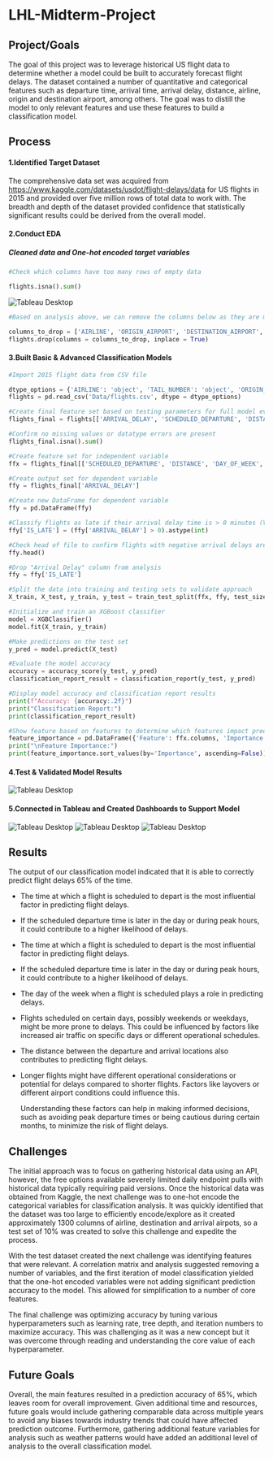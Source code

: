 # LHL-Midterm-Project


## Project/Goals
The goal of this project was to leverage historical US flight data to determine whether a model could be built to accurately forecast flight delays. The dataset contained a number of quantitative and categorical features such as departure time, arrival time, arrival delay, distance, airline, origin and destination airport, among others. The goal was to distill the model to only relevant features and use these features to build a classification model. 

## Process

#### 1.Identified Target Dataset
The comprehensive data set was acquired from https://www.kaggle.com/datasets/usdot/flight-delays/data for US flights in 2015 and provided over five million rows of total data to work with. The breadth and depth of the dataset provided confidence that statistically significant results could be derived from the overall model. 
#### 2.Conduct EDA
##### Cleaned data and One-hot encoded target variables
``` python
#Check which columns have too many rows of empty data

flights.isna().sum()
```
<img src="images/EDA.png" alt="Tableau Desktop">

``` python
#Based on analysis above, we can remove the columns below as they are mostly blank and will delete the entire dataset of we clean all columns without data. Also removing columns such as "Airline", "Origin Airport", "Destination Airport", and "Tail Number" such those aren't numerical and cannot be part of EDA

columns_to_drop = ['AIRLINE', 'ORIGIN_AIRPORT', 'DESTINATION_AIRPORT', 'TAIL_NUMBER', 'CANCELLATION_REASON', 'AIR_SYSTEM_DELAY', 'SECURITY_DELAY', 'AIRLINE_DELAY', 'LATE_AIRCRAFT_DELAY', 'WEATHER_DELAY', 'DEPARTURE_TIME']
flights.drop(columns = columns_to_drop, inplace = True)
```


#### 3.Built Basic & Advanced Classification Models
```python
#Import 2015 flight data from CSV file

dtype_options = {'AIRLINE': 'object', 'TAIL_NUMBER': 'object', 'ORIGIN_AIRPORT': 'object', 'DESTINATION_AIRPORT': 'object'}
flights = pd.read_csv('Data/flights.csv', dtype = dtype_options)

#Create final feature set based on testing parameters for full model evaluation
flights_final = flights[['ARRIVAL_DELAY', 'SCHEDULED_DEPARTURE', 'DISTANCE', 'DAY_OF_WEEK', 'MONTH']]

#Confirm no missing values or datatype errors are present
flights_final.isna().sum()

#Create feature set for independent variable
ffx = flights_final[['SCHEDULED_DEPARTURE', 'DISTANCE', 'DAY_OF_WEEK', 'MONTH']]

#Create output set for dependent variable
ffy = flights_final['ARRIVAL_DELAY']

#Create new DataFrame for dependent variable
ffy = pd.DataFrame(ffy)

#Classify flights as late if their arrival delay time is > 0 minutes (Value = 1) otherwise if on-time or early (Value = 0)
ffy['IS_LATE'] = (ffy['ARRIVAL_DELAY'] > 0).astype(int)

#Check head of file to confirm flights with negative arrival delays are classified as 0 and flights with positive values are classified as 1
ffy.head()

#Drop "Arrival Delay" column from analysis
ffy = ffy['IS_LATE']

#Split the data into training and testing sets to validate approach
X_train, X_test, y_train, y_test = train_test_split(ffx, ffy, test_size=0.2, random_state=42)

#Initialize and train an XGBoost classifier
model = XGBClassifier()
model.fit(X_train, y_train)

#Make predictions on the test set
y_pred = model.predict(X_test)

#Evaluate the model accuracy
accuracy = accuracy_score(y_test, y_pred)
classification_report_result = classification_report(y_test, y_pred)

#Display model accuracy and classification report results
print(f"Accuracy: {accuracy:.2f}")
print("Classification Report:")
print(classification_report_result)

#Show feature based on features to determine which features impact prediction results
feature_importance = pd.DataFrame({'Feature': ffx.columns, 'Importance': model.feature_importances_})
print("\nFeature Importance:")
print(feature_importance.sort_values(by='Importance', ascending=False))
```


#### 4.Test & Validated Model Results
<img src="images/Classification Report.png" alt="Tableau Desktop">


#### 5.Connected in Tableau and Created Dashboards to Support Model 

<img src="images/Connecting2 Data.png" alt="Tableau Desktop">

<img src="images/Dashboard 1.png" alt="Tableau Desktop">

<img src="images/Dashboard 2.png" alt="Tableau Desktop">


## Results
The output of our classification model indicated that it is able to correctly predict flight delays 65% of the time.
- The time at which a flight is scheduled to depart is the most influential factor in predicting flight delays.
- If the scheduled departure time is later in the day or during peak hours, it could contribute to a higher likelihood of delays.
- The time at which a flight is scheduled to depart is the most influential factor in predicting flight delays.
- If the scheduled departure time is later in the day or during peak hours, it could contribute to a higher likelihood of delays.
- The day of the week when a flight is scheduled plays a role in predicting delays.
- Flights scheduled on certain days, possibly weekends or weekdays, might be more prone to delays. This could be influenced by factors like increased air traffic on specific days or different operational schedules.
- The distance between the departure and arrival locations also contributes to predicting flight delays.
- Longer flights might have different operational considerations or potential for delays compared to shorter flights. Factors like layovers or different airport conditions could influence this.

  Understanding these factors can help in making informed decisions, such as avoiding peak departure times or being cautious during certain months, to minimize the risk of flight delays.

## Challenges 

The initial approach was to focus on gathering historical data using an API, however, the free options available severely limited daily endpoint pulls with historical data typically requiring paid versions. Once the historical data was obtained from Kaggle, the next challenge was to one-hot encode the categorical variables for classification analysis. It was quickly identified that the dataset was too large to efficiently encode/explore as it created approximately 1300 columns of airline, destination and arrival airpots, so a test set of 10% was created to solve this challenge and expedite the process. 

With the test dataset created the next challenge was identifying features that were relevant. A correlation matrix and analysis suggested removing a number of variables, and the first iteration of model classification yielded that the one-hot encoded variables were not adding significant prediction accuracy to the model. This allowed for simplification to a number of core features. 

The final challenge was optimizing accuracy by tuning various hyperparameters such as learning rate, tree depth, and iteration numbers to maximize accuracy. This was challenging as it was a new concept but it was overcome through reading and understanding the core value of each hyperparameter.

## Future Goals

Overall, the main features resulted in a prediction accuracy of 65%, which leaves room for overall improvement. Given additional time and resources, future goals would include gathering comparable data across multiple years to avoid any biases towards industry trends that could have affected prediction outcome. Furthermore, gathering additional feature variables for analysis such as weather patterns would have added an additional level of analysis to the overall classification model. 
